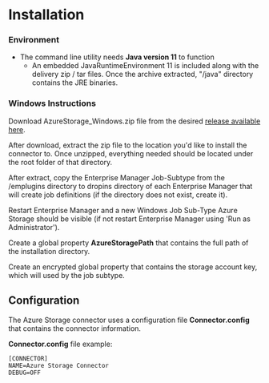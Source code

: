 # Installation

### Environment

- The command line utility needs **Java version 11** to function
  - An embedded JavaRuntimeEnvironment 11 is included along with the delivery zip / tar files. Once the archive extracted, "/java" directory contains the JRE binaries.

### Windows Instructions
Download AzureStorage_Windows.zip file from the desired [release available here](https://github.com/SMATechnologies/azure-storage-java/releases).

After download, extract the zip file to the location you'd like to install the connector to. Once unzipped, everything needed should be located under the root folder of that directory.

After extract, copy the Enterprise Manager Job-Subtype from the /emplugins directory to dropins directory of each Enterprise Manager that will create job
definitions (if the directory does not exist, create it).

Restart Enterprise Manager and a new Windows Job Sub-Type Azure Storage should be visible (if not restart Enterprise Manager using 'Run as Administrator'). 

Create a global property **AzureStoragePath** that contains the full path of the installation directory.

Create an encrypted global property that contains the storage account key, which will used by the job subtype.
 
## Configuration
The Azure Storage connector uses a configuration file **Connector.config** that contains the connector information.

**Connector.config** file example:
```
[CONNECTOR]
NAME=Azure Storage Connector
DEBUG=OFF

```
